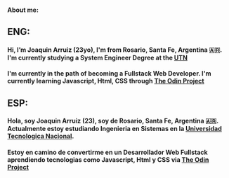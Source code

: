 #### About me:

## ENG:

#### Hi, I’m Joaquin Arruiz (23yo), I'm from Rosario, Santa Fe, Argentina 🇦🇷. I'm currently studying a System Engineer Degree at the [UTN](https://en.wikipedia.org/wiki/National_Technological_University)
#### I'm currently in the path of becoming a Fullstack Web Developer. I'm currently learning Javascript, Html, CSS through [The Odin Project](https://www.theodinproject.com/)



## ESP:

#### Hola, soy Joaquin Arruiz (23), soy de Rosario, Santa Fe, Argentina 🇦🇷. Actualmente estoy estudiando Ingenieria en Sistemas en la [Universidad Tecnologica Nacional](https://es.wikipedia.org/wiki/Universidad_Tecnol%C3%B3gica_Nacional).
#### Estoy en camino de convertirme en un Desarrollador Web Fullstack aprendiendo tecnologias como Javascript, Html y CSS via [The Odin Project](https://www.theodinproject.com/) 
